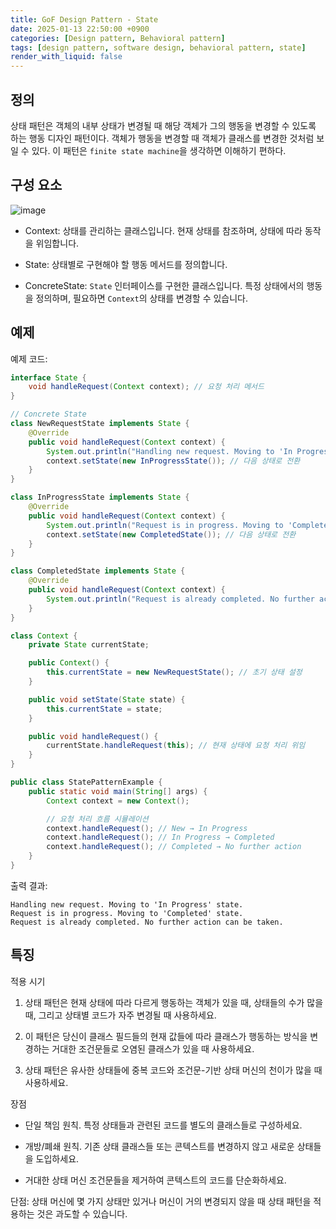 ```yaml
---
title: GoF Design Pattern - State
date: 2025-01-13 22:50:00 +0900
categories: [Design pattern, Behavioral pattern]
tags: [design pattern, software design, behavioral pattern, state]
render_with_liquid: false
---
```


## 정의

상태 패턴은 객체의 내부 상태가 변경될 때 해당 객체가 그의 행동을 변경할 수 있도록 하는 행동 디자인 패턴이다. 객체가 행동을 변경할 때 객체가 클래스를 변경한 것처럼 보일 수 있다. 이 패턴은 `finite state machine`을 생각하면 이해하기 편하다.

## 구성 요소

![image](https://refactoring.guru/images/patterns/diagrams/state/structure-ko-2x.png)

+ Context:
상태를 관리하는 클래스입니다.
현재 상태를 참조하며, 상태에 따라 동작을 위임합니다.

+ State: 상태별로 구현해야 할 행동 메서드를 정의합니다.

+ ConcreteState:
`State` 인터페이스를 구현한 클래스입니다.
특정 상태에서의 행동을 정의하며, 필요하면 `Context`의 상태를 변경할 수 있습니다.

## 예제

예제 코드:

```java
interface State {
    void handleRequest(Context context); // 요청 처리 메서드
}

// Concrete State
class NewRequestState implements State {
    @Override
    public void handleRequest(Context context) {
        System.out.println("Handling new request. Moving to 'In Progress' state.");
        context.setState(new InProgressState()); // 다음 상태로 전환
    }
}

class InProgressState implements State {
    @Override
    public void handleRequest(Context context) {
        System.out.println("Request is in progress. Moving to 'Completed' state.");
        context.setState(new CompletedState()); // 다음 상태로 전환
    }
}

class CompletedState implements State {
    @Override
    public void handleRequest(Context context) {
        System.out.println("Request is already completed. No further action can be taken.");
    }
}

class Context {
    private State currentState;

    public Context() {
        this.currentState = new NewRequestState(); // 초기 상태 설정
    }

    public void setState(State state) {
        this.currentState = state;
    }

    public void handleRequest() {
        currentState.handleRequest(this); // 현재 상태에 요청 처리 위임
    }
}

public class StatePatternExample {
    public static void main(String[] args) {
        Context context = new Context();

        // 요청 처리 흐름 시뮬레이션
        context.handleRequest(); // New → In Progress
        context.handleRequest(); // In Progress → Completed
        context.handleRequest(); // Completed → No further action
    }
}
```

출력 결과:

```text
Handling new request. Moving to 'In Progress' state.
Request is in progress. Moving to 'Completed' state.
Request is already completed. No further action can be taken.
```

## 특징

적용 시기

1. 상태 패턴은 현재 상태에 따라 다르게 행동하는 객체가 있을 때, 상태들의 수가 많을 때, 그리고 상태별 코드가 자주 변경될 때 사용하세요.

2. 이 패턴은 당신이 클래스 필드들의 현재 값들에 따라 클래스가 행동하는 방식을 변경하는 거대한 조건문들로 오염된 클래스가 있을 때 사용하세요.

3. 상태 패턴은 유사한 상태들에 중복 코드와 조건문-기반 상태 머신의 천이가 많을 때 사용하세요.

장점

+ 단일 책임 원칙. 특정 상태들과 관련된 코드를 별도의 클래스들로 구성하세요.

+ 개방/폐쇄 원칙. 기존 상태 클래스들 또는 콘텍스트를 변경하지 않고 새로운 상태들을 도입하세요.

+ 거대한 상태 머신 조건문들을 제거하여 콘텍스트의 코드를 단순화하세요.

단점: 상태 머신에 몇 가지 상태만 있거나 머신이 거의 변경되지 않을 때 상태 패턴을 적용하는 것은 과도할 수 있습니다.
